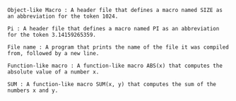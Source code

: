 
    Object-like Macro : A header file that defines a macro named SIZE as an abbreviation for the token 1024.

    Pi : A header file that defines a macro named PI as an abbreviation for the token 3.14159265359.

    File name : A program that prints the name of the file it was compiled from, followed by a new line.

    Function-like macro : A function-like macro ABS(x) that computes the absolute value of a number x.

    SUM : A function-like macro SUM(x, y) that computes the sum of the numbers x and y.
